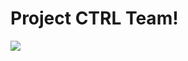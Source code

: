 <html>
  <head>
  <h1>Project CTRL Team!</h1>
  </head>
  <body>
    <img src="http://www.fillster.com/dog-pictures/1/">
  </body>
</html>
